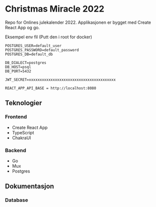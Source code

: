 # Christmas Miracle 2022

Repo for Onlines julekalender 2022. Applikasjonen er bygget med Create React App og go.

Eksempel env fil (Putt den i root for docker)

```env
POSTGRES_USER=default_user
POSTGRES_PASSWORD=default_password
POSTGRES_DB=default_db

DB_DIALECT=postgres
DB_HOST=psql
DB_PORT=5432

JWT_SECRET=xxxxxxxxxxxxxxxxxxxxxxxxxxxxxxxxxxxxxxxx

REACT_APP_API_BASE = http://localhost:8080
```


## Teknologier

### Frontend

- Create React App
- TypeScript
- ChakraUI

### Backend

- Go
- Mux
- Postgres

## Dokumentasjon

### Database
